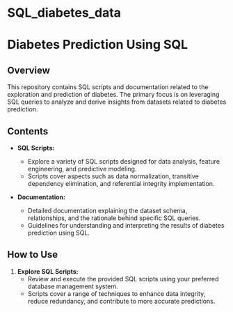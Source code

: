 # SQL_diabetes_data

# Diabetes Prediction Using SQL

## Overview

This repository contains SQL scripts and documentation related to the exploration and prediction of diabetes. The primary focus is on leveraging SQL queries to analyze and derive insights from datasets related to diabetes prediction.

## Contents

- **SQL Scripts:**
  - Explore a variety of SQL scripts designed for data analysis, feature engineering, and predictive modeling.
  - Scripts cover aspects such as data normalization, transitive dependency elimination, and referential integrity implementation.

- **Documentation:**
  - Detailed documentation explaining the dataset schema, relationships, and the rationale behind specific SQL queries.
  - Guidelines for understanding and interpreting the results of diabetes prediction using SQL.

## How to Use

1. **Explore SQL Scripts:**
   - Review and execute the provided SQL scripts using your preferred database management system.
   - Scripts cover a range of techniques to enhance data integrity, reduce redundancy, and contribute to more accurate predictions.

